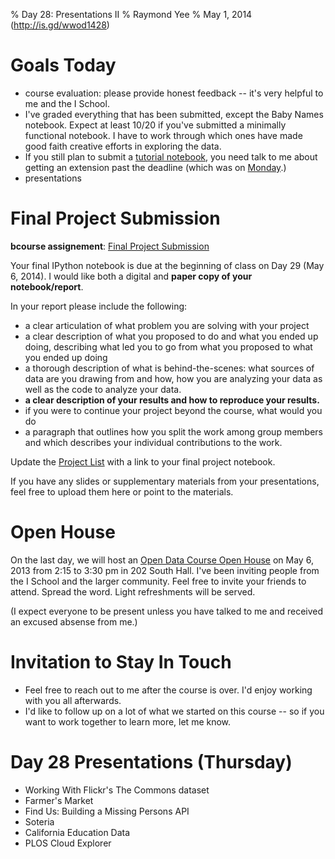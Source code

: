 % Day 28:  Presentations II
% Raymond Yee 
% May  1, 2014 (<http://is.gd/wwod1428>)

# Goals Today

* course evaluation:  please provide honest feedback -- it's very helpful to me and the I School.
* I've graded everything that has been submitted, except the Baby Names notebook.  Expect at least 10/20 if you've submitted a minimally
functional notebook.  I have to work through which ones have made good faith creative efforts in exploring the data.
* If you still plan to submit a [tutorial notebook](http://rdhyee.github.io/wwod14/day19.html#%283%29), you need talk to me about getting an extension past the deadline (which was on [Monday](http://rdhyee.github.io/wwod14/day20.html#&284%29).)
* presentations

# Final Project Submission

**bcourse assignement**: [Final Project Submission](https://bcourses.berkeley.edu/courses/1189091/assignments/4971892)

Your final IPython notebook is due at the beginning of class on Day 29 (May 6, 2014). I would
like both a digital and **paper copy of your notebook/report**.

In your report please include the following:

* a clear articulation of what problem you are solving with your project
* a clear description of what you proposed to do and what you ended up doing, describing what led you to go from what you proposed to what you ended up doing
* a thorough description of what is behind-the-scenes: what sources of data are you drawing from and how, how you are analyzing your data as well as the code to
analyze your data.
* **a clear description of your results and how to reproduce your results.**
* if you were to continue your project beyond the course, what would you do
* a paragraph that outlines how you split the work among group members and which describes your individual contributions to the work.

Update the [Project List](https://github.com/working-with-open-data-2014/project-organization/wiki/Working-with-Open-Data-2014-Projects) with a link to your final project notebook.

If you have any slides or supplementary materials from your presentations, feel free to upload them here or point to the materials.

# Open House

On the last day, we will host an [Open Data Course Open House](http://www.ischool.berkeley.edu/newsandevents/events/20140506opendataexhibition)
on May 6, 2013 from 2:15 to 3:30 pm in 202 South Hall. I've been inviting people from the I School and the
larger community. Feel free to invite your friends to attend. Spread the word. Light refreshments
will be served.

(I expect everyone to be present unless you have talked to me and received an excused absense from me.)

# Invitation to Stay In Touch

* Feel free to reach out to me after the course is over.  I'd enjoy working with you all afterwards.
* I'd like to follow up on a lot of what we started on this course -- so if you want to work together to learn more, let me know.


# Day 28 Presentations (Thursday)

* Working With Flickr's The Commons dataset
* Farmer's Market
* Find Us: Building a Missing Persons API
* Soteria
* California Education Data
* PLOS Cloud Explorer

